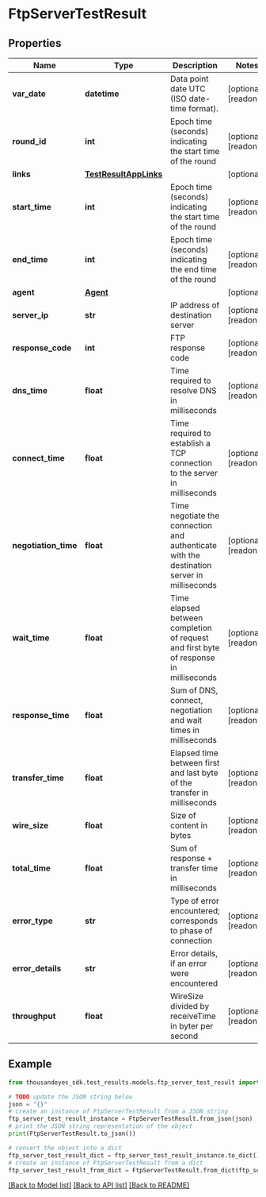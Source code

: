 # FtpServerTestResult


## Properties

Name | Type | Description | Notes
------------ | ------------- | ------------- | -------------
**var_date** | **datetime** | Data point date UTC (ISO date-time format). | [optional] [readonly] 
**round_id** | **int** | Epoch time (seconds) indicating the start time of the round | [optional] [readonly] 
**links** | [**TestResultAppLinks**](TestResultAppLinks.md) |  | [optional] 
**start_time** | **int** | Epoch time (seconds) indicating the start time of the round | [optional] [readonly] 
**end_time** | **int** | Epoch time (seconds) indicating the end time of the round | [optional] [readonly] 
**agent** | [**Agent**](Agent.md) |  | [optional] 
**server_ip** | **str** | IP address of destination server | [optional] [readonly] 
**response_code** | **int** | FTP response code | [optional] [readonly] 
**dns_time** | **float** | Time required to resolve DNS  in milliseconds | [optional] [readonly] 
**connect_time** | **float** | Time required to establish a TCP connection to the server in milliseconds | [optional] [readonly] 
**negotiation_time** | **float** | Time negotiate the connection and authenticate with the destination server in milliseconds | [optional] [readonly] 
**wait_time** | **float** | Time elapsed between completion of request and first byte of response in milliseconds | [optional] [readonly] 
**response_time** | **float** | Sum of DNS, connect, negotiation and wait times in milliseconds | [optional] [readonly] 
**transfer_time** | **float** | Elapsed time between first and last byte of the transfer in milliseconds | [optional] [readonly] 
**wire_size** | **float** | Size of content in bytes | [optional] [readonly] 
**total_time** | **float** | Sum of response + transfer time in milliseconds | [optional] [readonly] 
**error_type** | **str** | Type of error encountered; corresponds to phase of connection | [optional] [readonly] 
**error_details** | **str** | Error details, if an error were encountered | [optional] [readonly] 
**throughput** | **float** | WireSize divided by receiveTime in byter per second | [optional] [readonly] 

## Example

```python
from thousandeyes_sdk.test_results.models.ftp_server_test_result import FtpServerTestResult

# TODO update the JSON string below
json = "{}"
# create an instance of FtpServerTestResult from a JSON string
ftp_server_test_result_instance = FtpServerTestResult.from_json(json)
# print the JSON string representation of the object
print(FtpServerTestResult.to_json())

# convert the object into a dict
ftp_server_test_result_dict = ftp_server_test_result_instance.to_dict()
# create an instance of FtpServerTestResult from a dict
ftp_server_test_result_from_dict = FtpServerTestResult.from_dict(ftp_server_test_result_dict)
```
[[Back to Model list]](../README.md#documentation-for-models) [[Back to API list]](../README.md#documentation-for-api-endpoints) [[Back to README]](../README.md)


